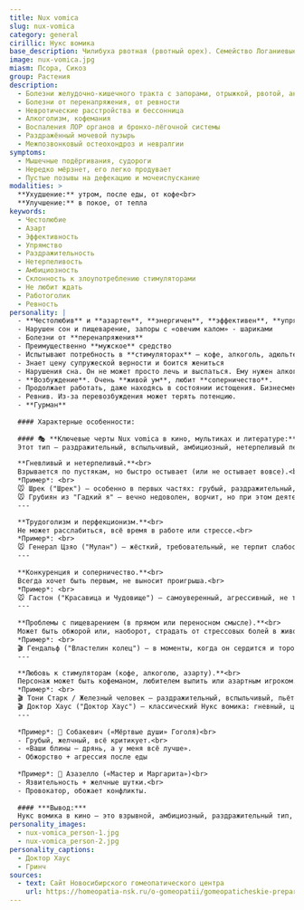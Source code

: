 ```yaml
---
title: Nux vomica
slug: nux-vomica
category: general
cirillic: Нукс вомика
base_description: Чилибуха рвотная (рвотный орех). Семейство Логаниевые (Loganiaceae)
image: nux-vomica.jpg
miasm: Псора, Сикоз
group: Растения
description:
  - Болезни желудочно-кишечного тракта с запорами, отрыжкой, рвотой, анорексией
  - Болезни от перенапряжения, от ревности
  - Невротические расстройства и бессонница
  - Алкоголизм, кофемания
  - Воспаления ЛОР органов и бронхо-лёгочной системы
  - Раздражённый мочевой пузырь
  - Межпозвонковый остеохондроз и невралгии
symptoms:
  - Мышечные подёргивания, судороги
  - Нередко мёрзнет, его легко продувает
  - Пустые позывы на дефекацию и мочеиспускание
modalities: >
  **Ухудшение:** утром, после еды, от кофе<br>
  **Улучшение:** в покое, от тепла
keywords:
  - Честолюбие
  - Азарт
  - Эффективность
  - Упрямство
  - Раздражительность
  - Нетерпеливость
  - Амбициозность
  - Склонность к злоупотреблению стимуляторами
  - Не любит ждать
  - Работоголик
  - Ревность
personality: |
  - **Честолюбив** и **азартен**, **энергичен**, **эффективен**, **упрям**, **раздражителен** и **нетерпелив**
  - Нарушен сон и пищеварение, запоры с «овечим калом» - шариками
  - Болезни от **перенапряжения**
  - Преимущественно **мужское** средство
  - Испытывают потребность в **стимуляторах** – кофе, алкоголь, адюльтеры
  - Знает цену супружеской верности и боится жениться
  - Нарушения сна. Он не может просто лечь и выспаться. Ему нужен алкоголь для этого
  - **Возбуждение**. Очень **живой ум**, любит **соперничество**. 
  - Продолжает работать, даже находясь в состоянии истощения. Бизнесмен, измотанный своим бизнесом
  - Ревнив. Из-за перевозбуждения может терять потенцию.
  - **Гурман**
  
  #### Характерные особенности:
  
  #### 🎭 **Ключевые черты Nux vomica в кино, мультиках и литературе:**
  Этот тип — раздражительный, вспыльчивый, амбициозный, нетерпеливый персонаж, часто трудоголик или заядлый спорщик.

  **Гневливый и нетерпеливый.**<br>
  Взрывается по пустякам, но быстро остывает (или не остывает вовсе).<br>
  *Пример*: <br>
  🐭 Шрек ("Шрек") – особенно в первых частях: грубый, раздражительный, но в глубине души добрый.<br>
  🐭 Грубиян из "Гадкий я" – вечно недоволен, ворчит, но при этом деятельный.
  ---

  **Трудоголизм и перфекционизм.**<br>
  Не может расслабиться, всё время в работе или стрессе.<br>
  *Пример*: <br>
  🐭 Генерал Цзяо ("Мулан") – жёсткий, требовательный, не терпит слабости.
  ---
  
  **Конкуренция и соперничество.**<br>
  Всегда хочет быть первым, не выносит проигрыша.<br>
  *Пример*: <br>
  🐭 Гастон ("Красавица и Чудовище") – самоуверенный, агрессивный, не терпит возражений.<br>
  ---
  
  **Проблемы с пищеварением (в прямом или переносном смысле).**<br>
  Может быть обжорой или, наоборот, страдать от стрессовых болей в животе.<br>
  *Пример*: <br>
  🎬 Гендальф ("Властелин колец") – в моменты, когда он сердится и торопит хоббитов: "БЕГИТЕ, ГЛУПЦЫ!"
  ---

  **Любовь к стимуляторам (кофе, алкоголю, азарту).**<br>
  Персонаж может быть кофеманом, любителем выпить или азартным игроком.<br>
  *Пример*: <br>
  🎬 Тони Старк / Железный человек – раздражительный, вспыльчивый, пьёт виски и работает без отдыха.<br>
  🎬 Доктор Хаус ("Доктор Хаус") – классический Нукс вомика: гневный, циничный, сидит на таблетках и кофе. 
  ---
  
  *Пример*: 📖 Собакевич («Мёртвые души» Гоголя)<br>
  - Грубый, желчный, всё критикует.<br>
  - «Ваши блины — дрянь, а у меня всё лучше».
  - Обжорство + агрессия после еды
  
  *Пример*: 📖 Азазелло («Мастер и Маргарита»)<br>
  - Язвительность + желчные шутки.<br>
  - Провокатор, обожает конфликты.
  
  #### ***Вывод:***
  Нукс вомика в кино — это взрывной, амбициозный, раздражительный тип, который вечно куда-то спешит, всех критикует и не умеет расслабляться. Если видите персонажа, который орёт, торопится и всех достал — это он! 😈
personality_images: 
  - nux-vomica_person-1.jpg
  - nux-vomica_person-2.jpg
personality_captions: 
  - Доктор Хаус
  - Гринч
sources:
  - text: Сайт Новосибирского гомеопатического центра
    url: https://homeopatia-nsk.ru/o-gomeopatii/gomeopaticheskie-preparaty-prosto-i-ponyatno/350-nuks-vomika-v-gomeopatii-nux-vomica.html
---
```

